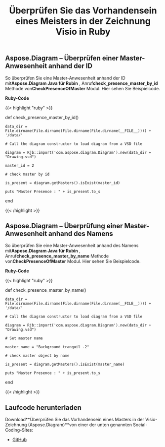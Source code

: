 ﻿---
title: Überprüfen Sie das Vorhandensein eines Meisters in der Zeichnung Visio in Ruby
type: docs
weight: 10
url: /de/java/check-presence-of-a-master-in-the-visio-drawing-in-ruby/
---
## **Aspose.Diagram – Überprüfen einer Master-Anwesenheit anhand der ID**
 So überprüfen Sie eine Master-Anwesenheit anhand der ID mit**Aspose.Diagram Java für Rubin** , Anruf**check_presence_master_by_id** Methode von**CheckPresenceOfMaster** Modul. Hier sehen Sie Beispielcode.

**Ruby-Code**

{{< highlight "ruby" >}}

 def check_presence_master_by_id()

    data_dir = File.dirname(File.dirname(File.dirname(File.dirname(__FILE__)))) + '/data/'

    # Call the diagram constructor to load diagram from a VSD file

    diagram = Rjb::import('com.aspose.diagram.Diagram').new(data_dir + "Drawing.vsd")

    master_id = 2

    # check master by id

    is_present = diagram.getMasters().isExist(master_id)

    puts "Master Presence : " + is_present.to_s

end

{{< /highlight >}}
## **Aspose.Diagram – Überprüfung einer Master-Anwesenheit anhand des Namens**
 So überprüfen Sie eine Master-Anwesenheit anhand des Namens mit**Aspose.Diagram Java für Rubin** , Anruf**check_presence_master_by_name** Methode von**CheckPresenceOfMaster** Modul. Hier sehen Sie Beispielcode.

**Ruby-Code**

{{< highlight "ruby" >}}

 def check_presence_master_by_name()

    data_dir = File.dirname(File.dirname(File.dirname(File.dirname(__FILE__)))) + '/data/'

    # Call the diagram constructor to load diagram from a VSD file

    diagram = Rjb::import('com.aspose.diagram.Diagram').new(data_dir + "Drawing.vsd")

    # Set master name

    master_name = "Background tranquil .2"

    # check master object by name

    is_present = diagram.getMasters().isExist(master_name)

    puts "Master Presence : " + is_present.to_s

end

{{< /highlight >}}
## **Laufcode herunterladen**
 Download**Überprüfen Sie das Vorhandensein eines Masters in der Visio-Zeichnung (Aspose.Diagram)**von einer der unten genannten Social-Coding-Sites:

- [GitHub](https://github.com/asposediagram/Aspose.Diagram-for-Java/blob/master/Plugins/Aspose_Diagram_Java_for_Ruby/lib/asposediagramjava/Masters/checkpresenceofmaster.rb)
